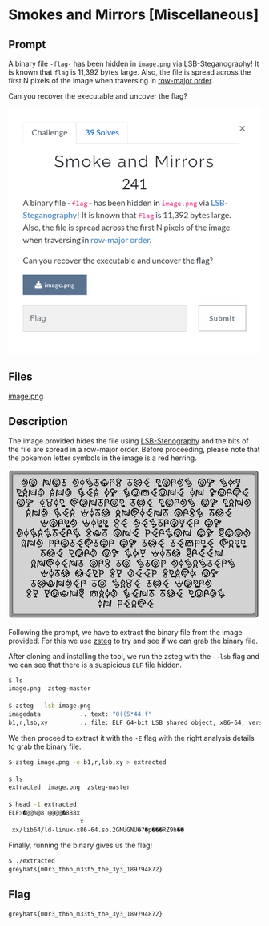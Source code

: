# Smokes and Mirrors [Miscellaneous]

## Prompt
A binary file `-flag-` has been hidden in `image.png` via [LSB-Steganography](https://youtu.be/TWEXCYQKyDc)! It is known that `flag` is 11,392 bytes large. Also, the file is spread across the first N pixels of the image when traversing in [row-major order](https://en.wikipedia.org/wiki/Row-_and_column-major_order).

Can you recover the executable and uncover the flag?

![Image of prompt](./screenshots/smokes-and-mirrors-prompt.png)

## Files
[image.png](./files/image.png)

## Description
The image provided hides the file using [LSB-Stenography](https://youtu.be/TWEXCYQKyDc) and the bits of the file are spread in a row-major order. 
Before proceeding, please note that the pokemon letter symbols in the image is a red herring.

![Image to decode](./files/image.png)

Following the prompt, we have to extract the binary file from the image provided. For this we use [zsteg](https://github.com/zed-0xff/zsteg) to try and see if we can grab the binary file.

After cloning and installing the tool, we run the zsteg with the `--lsb` flag and we can see that there is a suspicious `ELF` file hidden. 

``` bash
$ ls
image.png  zsteg-master

$ zsteg --lsb image.png
imagedata           .. text: "0((5*44.f"
b1,r,lsb,xy         .. file: ELF 64-bit LSB shared object, x86-64, version 1 (SYSV), statically linked, interpreter *empty*, stripped
```

We then proceed to extract it with the `-E` flag with the right analysis details to grab the binary file.

``` bash
$ zsteg image.png -e b1,r,lsb,xy > extracted

$ ls
extracted  image.png  zsteg-master

$ head -1 extracted 
ELF>�@@%@8 @@@@�888x
                    x
 xx/lib64/ld-linux-x86-64.so.2GNUGNU�?�p���RZ9h��
```

Finally, running the binary gives us the flag!

``` bash
$ ./extracted
greyhats{m0r3_th6n_m33t5_the_3y3_189794872}
```

## Flag
`greyhats{m0r3_th6n_m33t5_the_3y3_189794872}`
